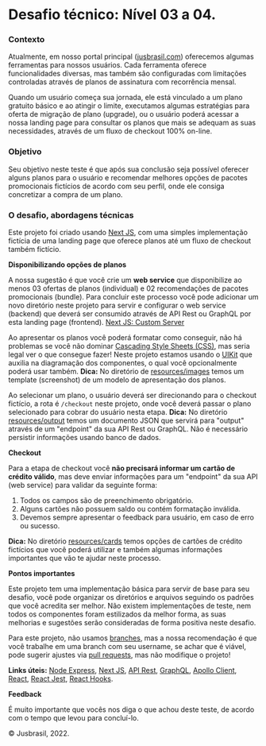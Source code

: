 # Desafio técnico: Nível 03 a 04.

### Contexto
Atualmente, em nosso portal principal ([jusbrasil.com](https://jusbrasil.com/)) oferecemos algumas ferramentas para nossos usuários. Cada ferramenta oferece funcionalidades diversas, mas também são configuradas com limitações controladas através de planos de assinatura com recorrência mensal.

Quando um usuário começa sua jornada, ele está vinculado a um plano gratuito básico e ao atingir o limite, executamos algumas estratégias para oferta de migração de plano (upgrade), ou o usuário poderá acessar a nossa landing page para consultar os planos que mais se adequam as suas necessidades, através de um fluxo de checkout 100% on-line.

### Objetivo
Seu objetivo neste teste é que após sua conclusão seja possível oferecer alguns planos para o usuário e recomendar melhores opções de pacotes promocionais fictícios de acordo com seu perfil, onde ele consiga concretizar a compra de um plano.

### O desafio, abordagens técnicas
Este projeto foi criado usando [Next JS](https://nextjs.org/learn), com uma simples implementação fictícia de uma landing page que oferece planos até  um fluxo de checkout também fictício.

**Disponibilizando opções de planos**

A nossa sugestão é que você crie um **web service** que disponibilize ao menos 03 ofertas de planos (individual) e 02 recomendações de pacotes promocionais (bundle). Para concluir este processo você pode adicionar um novo diretório neste projeto para servir e configurar o web service (backend) que deverá ser consumido através de API Rest ou GraphQL por esta landing page (frontend). [Next JS: Custom Server](https://nextjs.org/docs/advanced-features/custom-server)

Ao apresentar os planos você poderá formatar como conseguir, não há problemas se você não dominar [Cascading Style Sheets (CSS)](https://developer.mozilla.org/en-US/docs/Web/CSS), mas seria legal ver o que consegue fazer! Neste projeto estamos usando o [UIKit](https://getuikit.com/) que auxilia na diagramação dos componentes, o qual você opcionalmente poderá usar também. **Dica:** No diretório de [resources/images](https://github.com/bsilva0xbr/cross-experience-level-3-to-4-tech-test/tree/main/resources/images) temos um template (screenshot) de um modelo de apresentação dos planos. 

Ao selecionar um plano, o usuário deverá ser direcionando para o checkout fictício, a rota é `/checkout` neste projeto, onde você deverá passar o plano selecionado para cobrar do usuário nesta etapa. **Dica:** No diretório [resources/output](https://github.com/bsilva0xbr/cross-experience-level-3-to-4-tech-test/tree/main/resources/output) temos um documento JSON que servirá para "output" através de um "endpoint" da sua API Rest ou GraphQL. Não é necessário persistir informações usando banco de dados.

**Checkout**

Para a etapa de checkout você **não precisará informar um cartão de crédito válido**, mas deve enviar informações para um "endpoint" da sua API (web service) para validar da seguinte forma:

1. Todos os campos são de preenchimento obrigatório.
2. Alguns cartões não possuem saldo ou contém formatação inválida.
3. Devemos sempre apresentar o feedback para usuário, em caso de erro ou sucesso.

**Dica:** No diretório [resources/cards](https://github.com/bsilva0xbr/cross-experience-level-3-to-4-tech-test/tree/main/resources/cards) temos opções de cartões de crédito fictícios que você poderá utilizar e também algumas informações importantes que vão te ajudar neste processo.

**Pontos importantes**

Este projeto tem uma implementação básica para servir de base para seu desafio, você pode organizar os diretórios e arquivos seguindo os padrões que você acredita ser melhor. Não existem implementações de teste, nem todos os componentes foram estilizados da melhor forma, as suas melhorias e sugestões serão consideradas de forma positiva neste desafio.

Para este projeto, não usamos [branches](https://git-scm.com/book/en/v2/Git-Branching-Branches-in-a-Nutshell), mas a nossa recomendação é que você trabalhe em uma branch com seu username, se achar que é viável, pode sugerir ajustes via [pull requests](https://www.gitkraken.com/learn/git/tutorials/what-is-a-pull-request-in-git#:~:text=commonly%20get%20wrong.-,What%20is%20a%20pull%20request%20in%20Git%3F,to%20merge%20into%20a%20project.), mas não modifique o projeto!

**Links úteis:** 
[Node Express](https://expressjs.com/),  [Next JS](https://nextjs.org/), [API Rest](https://jsonapi.org/), [GraphQL](https://graphql.org/), [Apollo Client](https://www.apollographql.com/docs/react/), [React](https://reactjs.org/), [React Jest](https://jestjs.io/), [React Hooks](https://reactjs.org/docs/hooks-intro.html).

**Feedback**

É muito importante que vocês nos diga o que achou deste teste, de acordo com o tempo que levou para concluí-lo.

&copy; Jusbrasil, 2022.